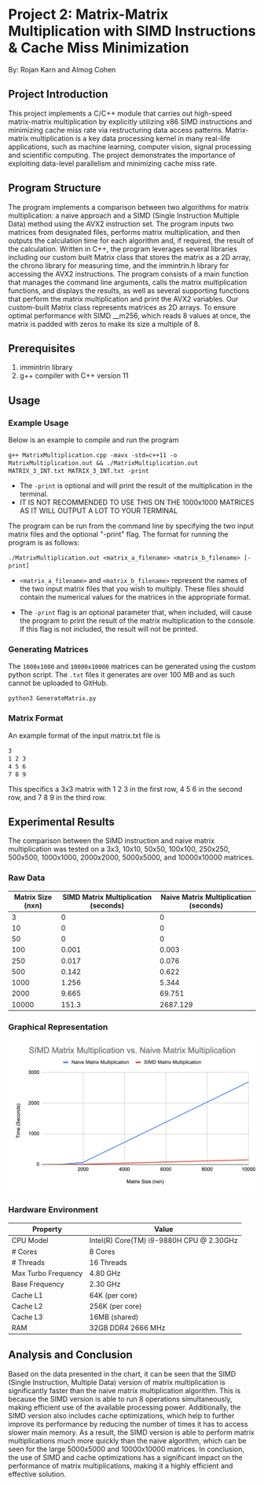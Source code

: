 # Project 2: Matrix-Matrix Multiplication with SIMD Instructions & Cache Miss Minimization
By: Rojan Karn and Almog Cohen

## Project Introduction
This project implements a C/C++ module that carries out high-speed matrix-matrix multiplication by explicitly utilizing x86 SIMD instructions and minimizing cache miss rate via restructuring data access patterns. Matrix-matrix multiplication is a key data processing kernel in many real-life applications, such as machine learning, computer vision, signal processing and scientific computing. The project demonstrates the importance of exploiting data-level parallelism and minimizing cache miss rate.

## Program Structure
The program implements a comparison between two algorithms for matrix multiplication: a naive approach and a SIMD (Single Instruction Multiple Data) method using the AVX2 instruction set. The program inputs two matrices from designated files, performs matrix multiplication, and then outputs the calculation time for each algorithm and, if required, the result of the calculation. Written in C++, the program leverages several libraries including our custom built Matrix class that stores the matrix as a 2D array, the chrono library for measuring time, and the immintrin.h library for accessing the AVX2 instructions. The program consists of a main function that manages the command line arguments, calls the matrix multiplication functions, and displays the results, as well as several supporting functions that perform the matrix multiplication and print the AVX2 variables. Our custom-built Matrix class represents matrices as 2D arrays. To ensure optimal performance with SIMD __m256, which reads 8 values at once, the matrix is padded with zeros to make its size a multiple of 8.

## Prerequisites
1. immintrin library
2. g++ compiler with C++ version 11

## Usage
### Example Usage
Below is an example to compile and run the program
```
g++ MatrixMultiplication.cpp -mavx -std=c++11 -o MatrixMultiplication.out && ./MatrixMultiplication.out MATRIX_3_INT.txt MATRIX_3_INT.txt -print
```

* The `-print` is optional and will print the result of the multiplication in the terminal.
* IT IS NOT RECOMMENDED TO USE THIS ON THE 1000x1000 MATRICES AS IT WILL OUTPUT A LOT TO YOUR TERMINAL


The program can be run from the command line by specifying the two input matrix files and the optional "-print" flag. The format for running the program is as follows:

```
./MatrixMultiplication.out <matrix_a_filename> <matrix_b_filename> [-print]
```

* `<matrix_a_filename>` and `<matrix_b_filename>` represent the names of the two input matrix files that you wish to multiply. These files should contain the numerical values for the matrices in the appropriate format.

* The `-print` flag is an optional parameter that, when included, will cause the program to print the result of the matrix multiplication to the console. If this flag is not included, the result will not be printed.

### Generating Matrices
The `1000x1000` and `10000x10000` matrices can be generated using the custom python script. The `.txt` files it generates are over 100 MB and as such cannot be uploaded to GitHub.
```
python3 GenerateMatrix.py
```

### Matrix Format
An example format of the input matrix.txt file is
```
3
1 2 3
4 5 6
7 8 9
```
This specifics a 3x3 matrix with 1 2 3 in the first row, 4 5 6 in the second row, and 7 8 9 in the third row.

## Experimental Results

The comparison between the SIMD instruction and naive matrix multiplication was tested on a 3x3, 10x10, 50x50, 100x100, 250x250, 500x500, 1000x1000, 2000x2000, 5000x5000, and 10000x10000 matrices.

### Raw Data

| Matrix Size (nxn) | SIMD Matrix Multiplication (seconds) | Naive Matrix Multiplication (seconds) |
| ------------ | ----------------- | -------------- |
| 3 | 0 | 0 |
| 10 | 0 | 0 |
| 50 | 0 | 0 |
| 100 | 0.001 | 0.003 |
| 250 | 0.017 | 0.076 |
| 500 | 0.142 | 0.622 |
| 1000 | 1.256 | 5.344 |
| 2000 | 9.665 | 69.751 |
| 10000 | 151.3 | 2687.129 |

### Graphical Representation

![Logo](img/result.png)

### Hardware Environment

| Property | Value |
| -------- | ----- |
| CPU Model | Intel(R) Core(TM) i9-9880H CPU @ 2.30GHz |
| # Cores | 8 Cores |
| # Threads | 16 Threads |
| Max Turbo Frequency | 4.80 GHz |
| Base Frequency | 2.30 GHz |
| Cache L1 | 64K (per core)
| Cache L2 | 256K (per core)
| Cache L3 | 16MB (shared)
| RAM | 32GB DDR4 2666 MHz |

## Analysis and Conclusion

Based on the data presented in the chart, it can be seen that the SIMD (Single Instruction, Multiple Data) version of matrix multiplication is significantly faster than the naive matrix multiplication algorithm. This is because the SIMD version is able to run 8 operations simultaneously, making efficient use of the available processing power. Additionally, the SIMD version also includes cache optimizations, which help to further improve its performance by reducing the number of times it has to access slower main memory. As a result, the SIMD version is able to perform matrix multiplications much more quickly than the naive algorithm, which can be seen for the large 5000x5000 and 10000x10000 matrices. In conclusion, the use of SIMD and cache optimizations has a significant impact on the performance of matrix multiplications, making it a highly efficient and effective solution.
